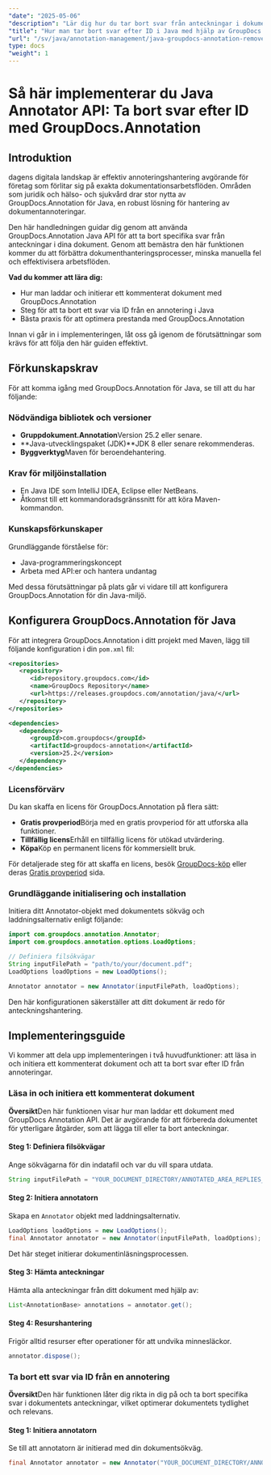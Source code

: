 ```yaml
---
"date": "2025-05-06"
"description": "Lär dig hur du tar bort svar från anteckningar i dokument med GroupDocs.Annotation för Java API. Förbättra din dokumenthantering med den här steg-för-steg-guiden."
"title": "Hur man tar bort svar efter ID i Java med hjälp av GroupDocs.Annotation API"
"url": "/sv/java/annotation-management/java-groupdocs-annotation-remove-replies-by-id/"
type: docs
"weight": 1
---
```


# Så här implementerar du Java Annotator API: Ta bort svar efter ID med GroupDocs.Annotation

## Introduktion

dagens digitala landskap är effektiv annoteringshantering avgörande för företag som förlitar sig på exakta dokumentationsarbetsflöden. Områden som juridik och hälso- och sjukvård drar stor nytta av GroupDocs.Annotation för Java, en robust lösning för hantering av dokumentannoteringar.

Den här handledningen guidar dig genom att använda GroupDocs.Annotation Java API för att ta bort specifika svar från anteckningar i dina dokument. Genom att bemästra den här funktionen kommer du att förbättra dokumenthanteringsprocesser, minska manuella fel och effektivisera arbetsflöden.

**Vad du kommer att lära dig:**
- Hur man laddar och initierar ett kommenterat dokument med GroupDocs.Annotation
- Steg för att ta bort ett svar via ID från en annotering i Java
- Bästa praxis för att optimera prestanda med GroupDocs.Annotation

Innan vi går in i implementeringen, låt oss gå igenom de förutsättningar som krävs för att följa den här guiden effektivt.

## Förkunskapskrav

För att komma igång med GroupDocs.Annotation för Java, se till att du har följande:

### Nödvändiga bibliotek och versioner
- **Gruppdokument.Annotation**Version 25.2 eller senare.
- **Java-utvecklingspaket (JDK)**JDK 8 eller senare rekommenderas.
- **Byggverktyg**Maven för beroendehantering.

### Krav för miljöinstallation
- En Java IDE som IntelliJ IDEA, Eclipse eller NetBeans.
- Åtkomst till ett kommandoradsgränssnitt för att köra Maven-kommandon.

### Kunskapsförkunskaper
Grundläggande förståelse för:
- Java-programmeringskoncept
- Arbeta med API:er och hantera undantag

Med dessa förutsättningar på plats går vi vidare till att konfigurera GroupDocs.Annotation för din Java-miljö.

## Konfigurera GroupDocs.Annotation för Java

För att integrera GroupDocs.Annotation i ditt projekt med Maven, lägg till följande konfiguration i din `pom.xml` fil:

```xml
<repositories>
   <repository>
      <id>repository.groupdocs.com</id>
      <name>GroupDocs Repository</name>
      <url>https://releases.groupdocs.com/annotation/java/</url>
   </repository>
</repositories>

<dependencies>
   <dependency>
      <groupId>com.groupdocs</groupId>
      <artifactId>groupdocs-annotation</artifactId>
      <version>25.2</version>
   </dependency>
</dependencies>
```

### Licensförvärv
Du kan skaffa en licens för GroupDocs.Annotation på flera sätt:
- **Gratis provperiod**Börja med en gratis provperiod för att utforska alla funktioner.
- **Tillfällig licens**Erhåll en tillfällig licens för utökad utvärdering.
- **Köpa**Köp en permanent licens för kommersiellt bruk.

För detaljerade steg för att skaffa en licens, besök [GroupDocs-köp](https://purchase.groupdocs.com/buy) eller deras [Gratis provperiod](https://releases.groupdocs.com/annotation/java/) sida.

### Grundläggande initialisering och installation
Initiera ditt Annotator-objekt med dokumentets sökväg och laddningsalternativ enligt följande:

```java
import com.groupdocs.annotation.Annotator;
import com.groupdocs.annotation.options.LoadOptions;

// Definiera filsökvägar
String inputFilePath = "path/to/your/document.pdf";
LoadOptions loadOptions = new LoadOptions();

Annotator annotator = new Annotator(inputFilePath, loadOptions);
```

Den här konfigurationen säkerställer att ditt dokument är redo för anteckningshantering.

## Implementeringsguide

Vi kommer att dela upp implementeringen i två huvudfunktioner: att läsa in och initiera ett kommenterat dokument och att ta bort svar efter ID från annoteringar.

### Läsa in och initiera ett kommenterat dokument

**Översikt**Den här funktionen visar hur man laddar ett dokument med GroupDocs Annotation API. Det är avgörande för att förbereda dokumentet för ytterligare åtgärder, som att lägga till eller ta bort anteckningar.

#### Steg 1: Definiera filsökvägar
Ange sökvägarna för din indatafil och var du vill spara utdata.
```java
String inputFilePath = "YOUR_DOCUMENT_DIRECTORY/ANNOTATED_AREA_REPLIES_5";
```

#### Steg 2: Initiera annotatorn
Skapa en `Annotator` objekt med laddningsalternativ.
```java
LoadOptions loadOptions = new LoadOptions();
final Annotator annotator = new Annotator(inputFilePath, loadOptions);
```
Det här steget initierar dokumentinläsningsprocessen.

#### Steg 3: Hämta anteckningar
Hämta alla anteckningar från ditt dokument med hjälp av:
```java
List<AnnotationBase> annotations = annotator.get();
```

#### Steg 4: Resurshantering
Frigör alltid resurser efter operationer för att undvika minnesläckor.
```java
annotator.dispose();
```

### Ta bort ett svar via ID från en annotering

**Översikt**Den här funktionen låter dig rikta in dig på och ta bort specifika svar i dokumentets anteckningar, vilket optimerar dokumentets tydlighet och relevans.

#### Steg 1: Initiera annotatorn
Se till att annotatorn är initierad med din dokumentsökväg.
```java
final Annotator annotator = new Annotator("YOUR_DOCUMENT_DIRECTORY/ANNOTATED_AREA_REPLIES_5